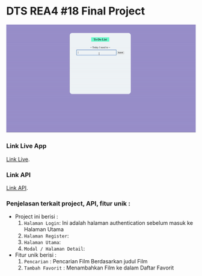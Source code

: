 # DTS REA4 #18 Final Project

![](./ezgif-1-fcea569195.gif)

### Link Live App
[Link Live](https://nutflux.netlify.app/).

### Link API
[Link API](https://developers.themoviedb.org/3).

### Penjelasan terkait project, API, fitur unik :
- Project ini berisi :
    1. `Halaman Login`: Ini adalah halaman authentication sebelum masuk ke Halaman Utama
    1. `Halaman Register`: 
    1. `Halaman Utama`: 
    1. `Modal / Halaman Detail`:
- Fitur unik berisi :
    1. `Pencarian` : Pencarian Film Berdasarkan judul Film
    1. `Tambah Favorit` : Menambahkan Film ke dalam Daftar Favorit
